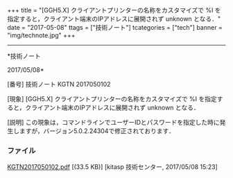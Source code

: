 ﻿+++
title = "[GGH5.X] クライアントプリンターの名称をカスタマイズで %I を指定すると，クライアント端末のIPアドレスに展開されず unknown となる．"
date = "2017-05-08"
ttags = ["技術ノート"]
tcategories = ["tech"]
banner = "img/technote.jpg"
+++

-----------------------------------------------------------------------------------------------------------------------------

*技術ノート

2017/05/08*


[番号]
技術ノート KGTN 2017050102

[現象]
[GGH5.X] クライアントプリンターの名称をカスタマイズで %I
を指定すると，クライアント端末のIPアドレスに展開されず unknown となる．

[説明]
この現象は，コマンドラインでユーザーIDとパスワードを指定した時に発生しますが，バージョン5.0.2.24304で修正されております．


### ファイル

 
 


[KGTN2017050102.pdf](http://techreport.kitasp.net/attachments/download/3567/KGTN2017050102.pdf)
 [(33.5 KB)] [kitasp 技術センター, 2017/05/08
15:23]


 


 

